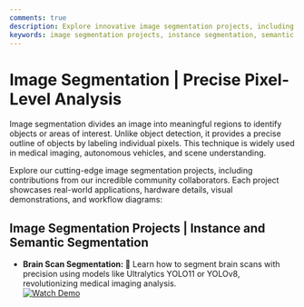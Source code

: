 ```yaml
---
comments: true
description: Explore innovative image segmentation projects, including instance and semantic segmentation applications in medical imaging, autonomous vehicles, and scene understanding. Featuring contributions from the community and detailed workflows.
keywords: image segmentation projects, instance segmentation, semantic segmentation, Ultralytics YOLO, YOLOv8, brain scan segmentation, medical imaging, autonomous vehicles, computer vision, AI applications
---
```


# Image Segmentation | Precise Pixel-Level Analysis  

Image segmentation divides an image into meaningful regions to identify objects or areas of interest. Unlike object detection, it provides a precise outline of objects by labeling individual pixels. This technique is widely used in medical imaging, autonomous vehicles, and scene understanding.  

Explore our cutting-edge image segmentation projects, including contributions from our incredible community collaborators. Each project showcases real-world applications, hardware details, visual demonstrations, and workflow diagrams:  

## Image Segmentation Projects | Instance and Semantic Segmentation

- **Brain Scan Segmentation: 🧠** Learn how to segment brain scans with precision using models like Ultralytics YOLO11 or YOLOv8, revolutionizing medical imaging analysis.  
  [![Watch Demo](https://img.shields.io/badge/Watch-Demo-blue?style=flat-square "Watch the Demo Video")](https://youtu.be/9F0fry__HPE)